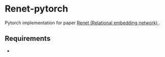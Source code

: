 # Renet-pytorch
Pytorch implementation for paper [Renet (Relational embedding network) ](https://arxiv.org/abs/2108.09666).

## Requirements
-